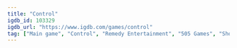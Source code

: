 ```yaml
---
title: "Control"
igdb_id: 103329
igdb_url: "https://www.igdb.com/games/control"
tag: ["Main game", "Control", "Remedy Entertainment", "505 Games", "Shooter", "Adventure", "Single player", "Third person", "Action", "Science fiction"]
---
```

